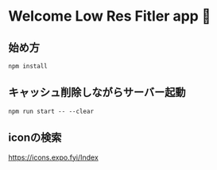 # Welcome Low Res Fitler app 👋

## 始め方

```
npm install
```

## キャッシュ削除しながらサーバー起動

```
npm run start -- --clear
```

## iconの検索

https://icons.expo.fyi/Index
